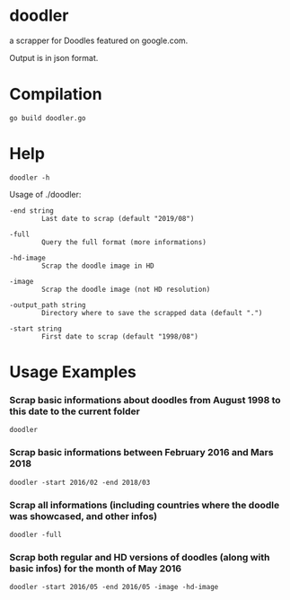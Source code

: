 # doodler
a scrapper for Doodles featured on google.com.

Output is in json format.

# Compilation

`go build doodler.go`

# Help

`doodler -h`

Usage of ./doodler:

	-end string
			Last date to scrap (default "2019/08")
	
	-full
			Query the full format (more informations)

	-hd-image
			Scrap the doodle image in HD
	
	-image
			Scrap the doodle image (not HD resolution)
	
	-output_path string
			Directory where to save the scrapped data (default ".")
	
	-start string
			First date to scrap (default "1998/08")


# Usage Examples

### Scrap basic informations about doodles from August 1998 to this date to the current folder

`doodler`

### Scrap basic informations between February 2016 and Mars 2018

`doodler -start 2016/02 -end 2018/03`

### Scrap all informations (including countries where the doodle was showcased, and other infos)

`doodler -full`

### Scrap both regular and HD versions of doodles (along with basic infos) for the month of May 2016

`doodler -start 2016/05 -end 2016/05 -image -hd-image`
